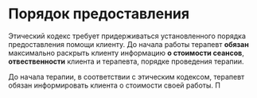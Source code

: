 # Порядок предоставления

Этический кодекс требует придерживаться установленного порядка предоставления помощи клиенту.
До начала работы терапевт **обязан** максимально раскрыть клиенту информацию **о стоимости сеансов**, **отвественности** клиента и терапевта, порядке проведения терапии.

До начала терапии, в соответствии с этическим кодексом, терапевт обязан информировать клиента о стоимости своей работы. П 
